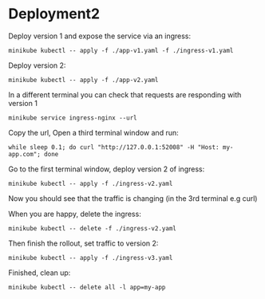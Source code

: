 # Deployment2

Deploy version 1 and expose the service via an ingress:

    minikube kubectl -- apply -f ./app-v1.yaml -f ./ingress-v1.yaml

Deploy version 2:

    minikube kubectl -- apply -f ./app-v2.yaml

In a different terminal you can check that requests are responding with version 1

    minikube service ingress-nginx --url

Copy the url, Open a third terminal window and run:

    while sleep 0.1; do curl "http://127.0.0.1:52008" -H "Host: my-app.com"; done

Go to the first terminal window, deploy version 2 of ingress:

    minikube kubectl -- apply -f ./ingress-v2.yaml

Now you should see that the traffic is changing (in the 3rd terminal e.g curl)

When you are happy, delete the ingress:

    minikube kubectl -- delete -f ./ingress-v2.yaml

Then finish the rollout, set traffic to version 2:

    minikube kubectl -- apply -f ./ingress-v3.yaml

Finished, clean up:

    minikube kubectl -- delete all -l app=my-app